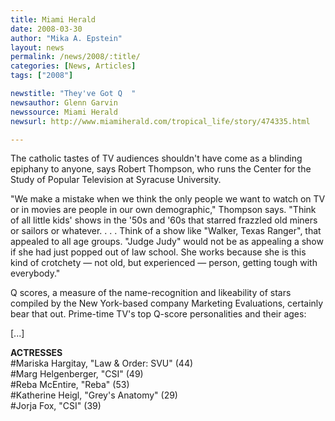 ```yaml
---
title: Miami Herald
date: 2008-03-30
author: "Mika A. Epstein"
layout: news
permalink: /news/2008/:title/
categories: [News, Articles]
tags: ["2008"]

newstitle: "They've Got Q  "
newsauthor: Glenn Garvin  
newssource: Miami Herald  
newsurl: http://www.miamiherald.com/tropical_life/story/474335.html  

---
```


The catholic tastes of TV audiences shouldn't have come as a blinding epiphany to anyone, says Robert Thompson, who runs the Center for the Study of Popular Television at Syracuse University.

"We make a mistake when we think the only people we want to watch on TV or in movies are people in our own demographic," Thompson says. "Think of all little kids' shows in the '50s and '60s that starred frazzled old miners or sailors or whatever. . . . Think of a show like "Walker, Texas Ranger", that appealed to all age groups. "Judge Judy" would not be as appealing a show if she had just popped out of law school. She works because she is this kind of crotchety &#8212; not old, but experienced &#8212; person, getting tough with everybody."

Q scores, a measure of the name-recognition and likeability of stars compiled by the New York-based company Marketing Evaluations, certainly bear that out. Prime-time TV's top Q-score personalities and their ages:

[...]

**ACTRESSES**  
#Mariska Hargitay, "Law & Order: SVU" (44)  
#Marg Helgenberger, "CSI" (49)  
#Reba McEntire, "Reba" (53)  
#Katherine Heigl, "Grey's Anatomy" (29)  
#Jorja Fox, "CSI" (39)  
